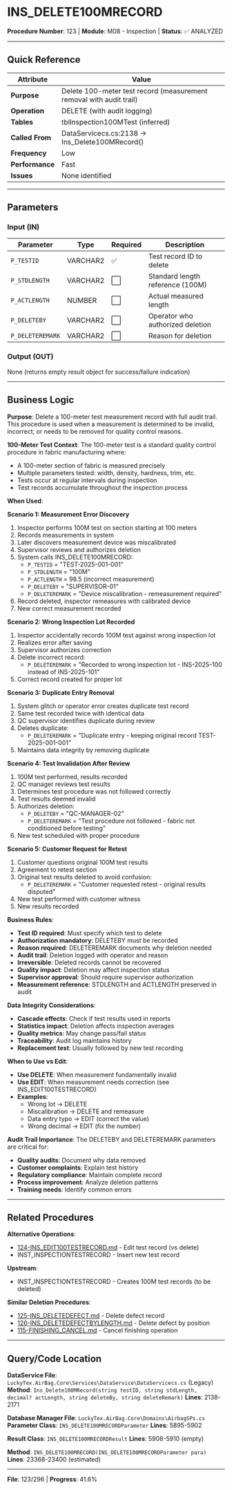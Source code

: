 # INS_DELETE100MRECORD

**Procedure Number**: 123 | **Module**: M08 - Inspection | **Status**: ✅ ANALYZED

---

## Quick Reference

| Attribute | Value |
|-----------|-------|
| **Purpose** | Delete 100-meter test record (measurement removal with audit trail) |
| **Operation** | DELETE (with audit logging) |
| **Tables** | tblInspection100MTest (inferred) |
| **Called From** | DataServicecs.cs:2138 → Ins_Delete100MRecord() |
| **Frequency** | Low |
| **Performance** | Fast |
| **Issues** | None identified |

---

## Parameters

### Input (IN)

| Parameter | Type | Required | Description |
|-----------|------|----------|-------------|
| `P_TESTID` | VARCHAR2 | ✅ | Test record ID to delete |
| `P_STDLENGTH` | VARCHAR2 | ⬜ | Standard length reference (100M) |
| `P_ACTLENGTH` | NUMBER | ⬜ | Actual measured length |
| `P_DELETEBY` | VARCHAR2 | ⬜ | Operator who authorized deletion |
| `P_DELETEREMARK` | VARCHAR2 | ⬜ | Reason for deletion |

### Output (OUT)

None (returns empty result object for success/failure indication)

---

## Business Logic

**Purpose**: Delete a 100-meter test measurement record with full audit trail. This procedure is used when a measurement is determined to be invalid, incorrect, or needs to be removed for quality control reasons.

**100-Meter Test Context**:
The 100-meter test is a standard quality control procedure in fabric manufacturing where:
- A 100-meter section of fabric is measured precisely
- Multiple parameters tested: width, density, hardness, trim, etc.
- Tests occur at regular intervals during inspection
- Test records accumulate throughout the inspection process

**When Used**:

**Scenario 1: Measurement Error Discovery**
1. Inspector performs 100M test on section starting at 100 meters
2. Records measurements in system
3. Later discovers measurement device was miscalibrated
4. Supervisor reviews and authorizes deletion
5. System calls INS_DELETE100MRECORD:
   - `P_TESTID` = "TEST-2025-001-001"
   - `P_STDLENGTH` = "100M"
   - `P_ACTLENGTH` = 98.5 (incorrect measurement)
   - `P_DELETEBY` = "SUPERVISOR-01"
   - `P_DELETEREMARK` = "Device miscalibration - remeasurement required"
6. Record deleted, inspector remeasures with calibrated device
7. New correct measurement recorded

**Scenario 2: Wrong Inspection Lot Recorded**
1. Inspector accidentally records 100M test against wrong inspection lot
2. Realizes error after saving
3. Supervisor authorizes correction
4. Delete incorrect record:
   - `P_DELETEREMARK` = "Recorded to wrong inspection lot - INS-2025-100 instead of INS-2025-101"
5. Correct record created for proper lot

**Scenario 3: Duplicate Entry Removal**
1. System glitch or operator error creates duplicate test record
2. Same test recorded twice with identical data
3. QC supervisor identifies duplicate during review
4. Deletes duplicate:
   - `P_DELETEREMARK` = "Duplicate entry - keeping original record TEST-2025-001-001"
5. Maintains data integrity by removing duplicate

**Scenario 4: Test Invalidation After Review**
1. 100M test performed, results recorded
2. QC manager reviews test results
3. Determines test procedure was not followed correctly
4. Test results deemed invalid
5. Authorizes deletion:
   - `P_DELETEBY` = "QC-MANAGER-02"
   - `P_DELETEREMARK` = "Test procedure not followed - fabric not conditioned before testing"
6. New test scheduled with proper procedure

**Scenario 5: Customer Request for Retest**
1. Customer questions original 100M test results
2. Agreement to retest section
3. Original test results deleted to avoid confusion:
   - `P_DELETEREMARK` = "Customer requested retest - original results disputed"
4. New test performed with customer witness
5. New results recorded

**Business Rules**:
- **Test ID required**: Must specify which test to delete
- **Authorization mandatory**: DELETEBY must be recorded
- **Reason required**: DELETEREMARK documents why deletion needed
- **Audit trail**: Deletion logged with operator and reason
- **Irreversible**: Deleted records cannot be recovered
- **Quality impact**: Deletion may affect inspection status
- **Supervisor approval**: Should require supervisor authorization
- **Measurement reference**: STDLENGTH and ACTLENGTH preserved in audit

**Data Integrity Considerations**:
- **Cascade effects**: Check if test results used in reports
- **Statistics impact**: Deletion affects inspection averages
- **Quality metrics**: May change pass/fail status
- **Traceability**: Audit log maintains history
- **Replacement test**: Usually followed by new test recording

**When to Use vs Edit**:
- **Use DELETE**: When measurement fundamentally invalid
- **Use EDIT**: When measurement needs correction (see INS_EDIT100TESTRECORD)
- **Examples**:
  - Wrong lot → DELETE
  - Miscalibration → DELETE and remeasure
  - Data entry typo → EDIT (correct the value)
  - Wrong decimal → EDIT (fix the number)

**Audit Trail Importance**:
The DELETEBY and DELETEREMARK parameters are critical for:
- **Quality audits**: Document why data removed
- **Customer complaints**: Explain test history
- **Regulatory compliance**: Maintain complete record
- **Process improvement**: Analyze deletion patterns
- **Training needs**: Identify common errors

---

## Related Procedures

**Alternative Operations**:
- [124-INS_EDIT100TESTRECORD.md](./124-INS_EDIT100TESTRECORD.md) - Edit test record (vs delete)
- INST_INSPECTIONTESTRECORD - Insert new test record

**Upstream**:
- INST_INSPECTIONTESTRECORD - Creates 100M test records (to be deleted)

**Similar Deletion Procedures**:
- [125-INS_DELETEDEFECT.md](./125-INS_DELETEDEFECT.md) - Delete defect record
- [126-INS_DELETEDEFECTBYLENGTH.md](./126-INS_DELETEDEFECTBYLENGTH.md) - Delete defect by position
- [115-FINISHING_CANCEL.md](../06_Finishing/115-FINISHING_CANCEL.md) - Cancel finishing operation

---

## Query/Code Location

**DataService File**: `LuckyTex.AirBag.Core\Services\DataService\DataServicecs.cs` (Legacy)
**Method**: `Ins_Delete100MRecord(string testID, string stdLength, decimal? actLength, string deleteBy, string deleteRemark)`
**Lines**: 2138-2171

**Database Manager File**: `LuckyTex.AirBag.Core\Domains\AirbagSPs.cs`
**Parameter Class**: `INS_DELETE100MRECORDParameter`
**Lines**: 5895-5902

**Result Class**: `INS_DELETE100MRECORDResult`
**Lines**: 5908-5910 (empty)

**Method**: `INS_DELETE100MRECORD(INS_DELETE100MRECORDParameter para)`
**Lines**: 23368-23400 (estimated)

---

**File**: 123/296 | **Progress**: 41.6%
